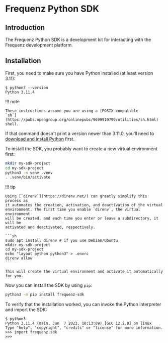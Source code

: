 # Frequenz Python SDK

## Introduction

The Frequenz Python SDK is a development kit for interacting with the Frequenz development platform.

## Installation

First, you need to make sure you have Python installed (at least version 3.11):

```console
$ python3 --version
Python 3.11.4
```

!!! note

    These instructions assume you are using a [POSIX compatible
    `sh`](https://pubs.opengroup.org/onlinepubs/9699919799/utilities/sh.html)
    shell.

If that command doesn't print a version newer than 3.11.0, you'll need to
[download and install Python](https://www.python.org/downloads/) first.

To install the SDK, you probably want to create a new virtual environment first:

```sh
mkdir my-sdk-project
cd my-sdk-project
python3 -m venv .venv
. .venv/bin/activate
```

!!! tip

    Using [`direnv`](https://direnv.net/) can greatly simplify this process as
    it automates the creation, activation, and deactivation of the virtual
    environment. The first time you enable `direnv`, the virtual environment
    will be created, and each time you enter or leave a subdirectory, it will be
    activated and deactivated, respectively.

    ```sh
    sudo apt install direnv # if you use Debian/Ubuntu
    mkdir my-sdk-project
    cd my-sdk-project
    echo "layout python python3" > .envrc
    direnv allow
    ```

    This will create the virtual environment and activate it automatically for you.

Now you can install the SDK by using `pip`:

```sh
python3 -m pip install frequenz-sdk
```

To verify that the installation worked, you can invoke the Python interpreter and
import the SDK:

```console
$ python3
Python 3.11.4 (main, Jun  7 2023, 10:13:09) [GCC 12.2.0] on linux
Type "help", "copyright", "credits" or "license" for more information.
>>> import frequenz.sdk
>>> 
```
